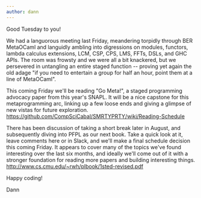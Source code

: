 ```yaml
---
author: dann 
---
```

Good Tuesday to you!

We had a languorous meeting last Friday, meandering torpidly through BER MetaOCaml and languidly ambling into digressions on modules, functors, lambda calculus extensions, LCM, CSP, CPS, LMS, FFTs, DSLs, and GHC APIs. The room was frowsty and we were all a bit knackered, but we persevered in untangling an entire staged function -- proving yet again the old adage "if you need to entertain a group for half an hour, point them at a line of MetaOCaml".

This coming Friday we'll be reading "Go Meta!", a staged programming advocacy paper from this year's SNAPL. It will be a nice capstone for this metaprogramming arc, linking up a few loose ends and giving a glimpse of new vistas for future exploration. https://github.com/CompSciCabal/SMRTYPRTY/wiki/Reading-Schedule

There has been discussion of taking a short break later in August, and subsequently diving into PFPL as our next book. Take a quick look at it, leave comments here or in Slack, and we'll make a final schedule decision this coming Friday. It appears to cover many of the topics we've found interesting over the last six months, and ideally we'll come out of it with a stronger foundation for reading more papers and building interesting things. http://www.cs.cmu.edu/~rwh/plbook/1sted-revised.pdf

Happy coding!

Dann
